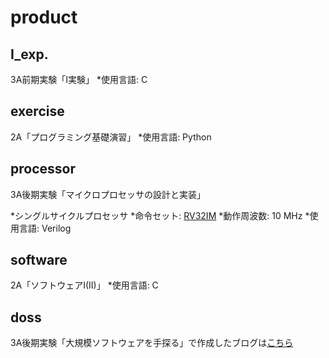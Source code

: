 # product
## I_exp.
3A前期実験「I実験」
*使用言語: C


## exercise
2A「プログラミング基礎演習」
*使用言語: Python


## processor
3A後期実験「マイクロプロセッサの設計と実装」

*シングルサイクルプロセッサ
*命令セット: [RV32IM](https://riscv.org/technical/specifications/)
*動作周波数: 10 MHz
*使用言語: Verilog


## software
2A「ソフトウェアI(II)」
*使用言語: C


## doss
3A後期実験「大規模ソフトウェアを手探る」で作成したブログは[こちら](https://doss2021-7.hatenadiary.com/)
